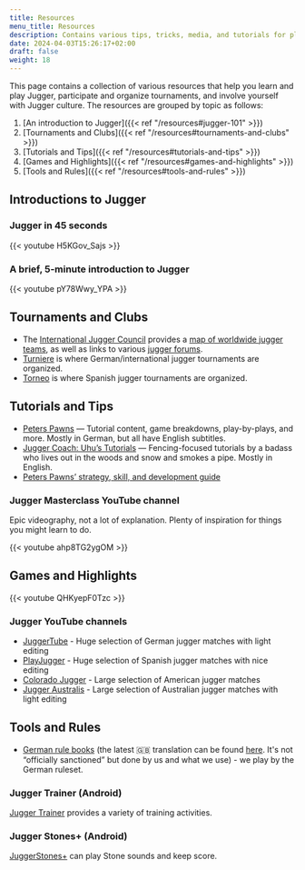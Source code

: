 ```yaml
---
title: Resources
menu_title: Resources
description: Contains various tips, tricks, media, and tutorials for playing Jugger.
date: 2024-04-03T15:26:17+02:00
draft: false
weight: 18
---
```


This page contains a collection of various resources that help you learn and play Jugger, participate and organize tournaments, and involve yourself with Jugger culture. The resources are grouped by topic as follows:

1. [An introduction to Jugger]({{< ref "/resources#jugger-101" >}})
2. [Tournaments and Clubs]({{< ref "/resources#tournaments-and-clubs" >}})
3. [Tutorials and Tips]({{< ref "/resources#tutorials-and-tips" >}})
4. [Games and Highlights]({{< ref "/resources#games-and-highlights" >}})
5. [Tools and Rules]({{< ref "/resources#tools-and-rules" >}})

## Introductions to Jugger

### Jugger in 45 seconds

{{< youtube H5KGov_Sajs >}}

### A brief, 5-minute introduction to Jugger

{{< youtube pY78Wwy_YPA >}}

## Tournaments and Clubs

- The [International Jugger Council](http://juggercouncil.org) provides a [map of worldwide jugger teams](https://juggercouncil.org/en/map), as well as links to various [jugger forums](https://juggercouncil.org/en/play/#connect_with_community).
- [Turniere](http://turniere.jugger.org) is where German/international jugger tournaments are organized.
- [Torneo](https://www.jugger.es/torneos_master.php) is where Spanish jugger tournaments are organized.

## Tutorials and Tips

- [Peters Pawns](https://www.youtube.com/c/PetersPawns) — Tutorial content, game breakdowns, play-by-plays, and more. Mostly in German, but all have English subtitles.
- [Jugger Coach: Uhu’s Tutorials](https://www.youtube.com/c/EinUhu) — Fencing-focused tutorials by a badass who lives out in the woods and snow and smokes a pipe. Mostly in English.
- [Peters Pawns’ strategy, skill, and development guide](https://www.peterspawns.de/wp-content/uploads/Jugger-Training-Manual.pdf)

### Jugger Masterclass YouTube channel

Epic videography, not a lot of explanation. Plenty of inspiration for things you might learn to do.

{{< youtube ahp8TG2ygOM >}}

## Games and Highlights

{{< youtube QHKyepF0Tzc >}}

### Jugger YouTube channels

- [JuggerTube](https://www.youtube.com/@WatchJUGGER) - Huge selection of German jugger matches with light editing
- [PlayJugger](https://www.youtube.com/@PlayJugger) - Huge selection of Spanish jugger matches with nice editing
- [Colorado Jugger](https://www.youtube.com/@ColoradoJugger) - Large selection of American jugger matches
- [Jugger Australis](https://www.youtube.com/@juggeraustralis3776) - Large selection of Australian jugger matches with light editing

## Tools and Rules

- [German rule books](https://www.jugger.org/downloads) (the latest 🇬🇧 translation can be found [here](https://docs.google.com/document/d/1B77ufGU5-koR5nv8_aQ7Ts92PIj90dc8tjCpHA62xm8). It's not “officially sanctioned” but done by us and what we use) - we play by the German ruleset.

### Jugger Trainer (Android)

[Jugger Trainer](https://play.google.com/store/apps/details?id=net.savageinter.juggertrainer) provides a variety of training activities.

### Jugger Stones+ (Android)

[JuggerStones+](https://play.google.com/store/apps/details?id=io.rala.jugger) can play Stone sounds and keep score.

<!-- {{< figure src="./backs.png" title="Jugger Copenhagen running in for a point at FAJT Umeå, a tournament we attended in Sweden in July 2022." >}} -->